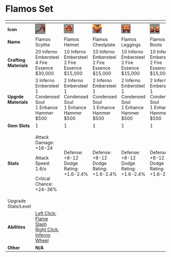# Flamos Set



<table data-header-hidden><thead><tr><th width="150"></th><th width="273"></th><th width="279"></th><th width="285"></th><th width="309"></th><th width="293"></th></tr></thead><tbody><tr><td><strong>Icon</strong></td><td><img src="../../../../.gitbook/assets/image (1).png" alt="" data-size="original"></td><td><img src="../../../../.gitbook/assets/image (2).png" alt="" data-size="original"></td><td><img src="../../../../.gitbook/assets/image (3).png" alt="" data-size="original"></td><td><img src="../../../../.gitbook/assets/image (4).png" alt="" data-size="original"></td><td><img src="../../../../.gitbook/assets/image (5).png" alt="" data-size="original"></td></tr><tr><td><strong>Name</strong></td><td>Flamos Scythe</td><td>Flamos Helmet</td><td>Flamos Chestplate</td><td>Flamos Leggings</td><td>Flamos Boots</td></tr><tr><td><strong>Crafting Materials</strong></td><td>20 Inferno Embersteel<br>4 Fire Essence<br>$30,000</td><td>10 Inferno Embersteel<br>2 Fire Essence<br>$15,000</td><td>10 Inferno Embersteel<br>2 Fire Essence<br>$15,000</td><td>10 Inferno Embersteel<br>2 Fire Essence<br>$15,000</td><td>10 Inferno Embersteel<br>2 Fire Essence<br>$15,000</td></tr><tr><td><strong>Upgrde Materials</strong></td><td>3 Inferno Embersteel<br>1 Condensed Soul<br>1 Enhance Hammer<br>$500</td><td>2 Inferno Embersteel<br>1 Condensed Soul<br>1 Enhance Hammer<br>$500</td><td>2 Inferno Embersteel<br>1 Condensed Soul<br>1 Enhance Hammer<br>$500</td><td>2 Inferno Embersteel<br>1 Condensed Soul<br>1 Enhance Hammer<br>$500</td><td>2 Inferno Embersteel<br>1 Condensed Soul<br>1 Enhance Hammer<br>$500</td></tr><tr><td><strong>Gem Slots</strong></td><td>1</td><td>1</td><td>1</td><td>1</td><td>1</td></tr><tr><td><strong>Stats</strong></td><td><p>Attack Damage: +16-24</p><p>Attack Speed: 1.6/s</p><p>Critical Chance: +24-36%</p></td><td>Defense: +8-12<br>Dodge Rating: +1.6-2.4%</td><td>Defense: +8-12<br>Dodge Rating: +1.6-2.4%</td><td>Defense: +8-12<br>Dodge Rating: +1.6-2.4%</td><td>Defense: +8-12<br>Dodge Rating: +1.6-2.4%</td></tr><tr><td>Upgrade Stats/Level</td><td></td><td></td><td></td><td></td><td></td></tr><tr><td><strong>Abilities</strong></td><td><a href="../../abilities/hellish-flamos-abilities.md">Left Click: Flame Slash<br>Right Click: Inferno Wheel</a></td><td></td><td></td><td></td><td></td></tr><tr><td><strong>Other</strong></td><td><strong>N/A</strong></td><td></td><td></td><td></td><td></td></tr></tbody></table>

